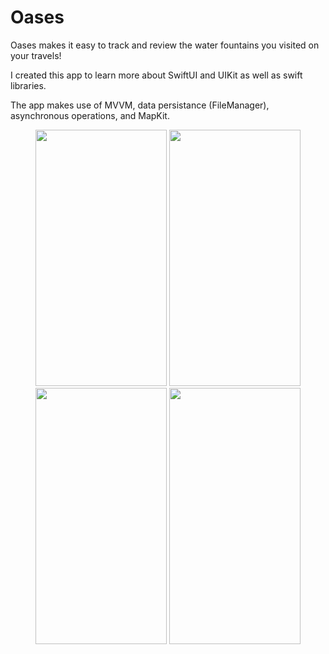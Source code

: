 # Oases

Oases makes it easy to track and review the water fountains you visited on your travels!

I created this app to learn more about SwiftUI and UIKit as well as swift libraries.

The app makes use of MVVM, data persistance (FileManager), asynchronous operations, and MapKit.








<center>
<img src="https://github.com/rbro3551/Oases/assets/30447344/c81460df-5b33-4df7-b931-21f5d5e3f6e1"  width="210" height="410"> <img src="https://github.com/rbro3551/Oases/assets/30447344/96ed9943-b065-47cb-b351-4b70a015bd38"  width="210" height="410">
<img src="https://github.com/rbro3551/Oases/assets/30447344/c42cb76e-908c-4fd8-ad2d-aca1d12b25c5"  width="210" height="410"> <img src="https://github.com/rbro3551/Oases/assets/30447344/ca5445e4-5d26-4b72-aeb9-a119f0b26ac9"  width="210" height="410">
